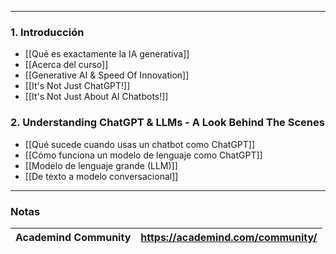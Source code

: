 
---

### 1. Introducción

- [[Qué es exactamente la IA generativa]] 
- [[Acerca del curso]]
- [[Generative AI & Speed Of Innovation]]
- [[It's Not Just ChatGPT!]]
- [[It's Not Just About AI Chatbots!]]

### 2. Understanding ChatGPT & LLMs - A Look Behind The Scenes

- [[Qué sucede cuando usas un chatbot como ChatGPT]]
- [[Cómo funciona un modelo de lenguaje como ChatGPT]]
- [[Modelo de lenguaje grande (LLM)]]
- [[De texto a modelo conversacional]]

---
### Notas

| **Academind Community** | https://academind.com/community/ |
| ----------------------- | -------------------------------- |


